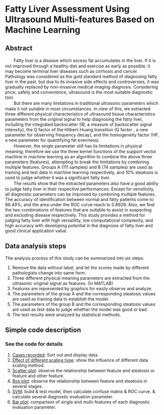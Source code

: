 # Fatty Liver Assessment Using Ultrasound Multi-features Based on Machine Learning

## Abstract
　　Fatty liver is a disease which excess fat accumulates in the liver. If it is not improved through a healthy diet and exercise as early as possible, it may become terminal liver diseases such as cirrhosis and cancer. Pathology was considered as the gold standard method of diagnosing fatty liver in the past, but due to its invasive side effects and controversies, it was gradually replaced by non-invasive medical imaging diagnosis. Considering price, safety and convenience, ultrasound is the most suitable diagnostic tool.  
　　But there are many limitations in traditional ultrasonic parameters which make it not suitable in most circumstances. In view of this, we extracted three different physical characteristics of ultrasound tissue characteristics parameters from the original signal to help diagnosing the fatty liver, including the integrated backscatter (IB, a measure of backscatter signal intensity), the Q factor of the Hilbert-Huang transition (Q factor , a new parameter for observing frequency decay), and the homogeneity factor (HF, a new parameter for quantifying fat evenness).  
　　However, the single parameter still has its limitations in physical meaning; therefore we use the three kernel functions of the support vector machine in machine learning as an algorithm to combine the above three parameters (features), attempting to break the limitations by combining multiple features. Groups A (111 samples) and B (74 samples) are used as training and test data in machine learning respectively, and 10% steatosis is used to judge whether it was a significant fatty liver.  
　　The results show that the extracted parameters also have a good ability to judge fatty liver in their respective performances. Except for sensitivity, all diagnostic parameters can be improved by combining multiple features. The accuracy of identification between normal and fatty patients come to 86.49%, and the area under the ROC curve reach to 0.8929. Also, we find the two combinations of features that are suitable to assist in suspecting and excluding disease respectively. This study provides a method for judging fatty liver with high versatility, low computational complexity, and high accuracy with developing potential in the diagnosis of fatty liver and good clinical application value.  

## Data analysis steps
The analysis process of this study can be summarized into six steps:   
1. Remove the data without label, and let the scores made by different pathologists change into same form.  
2. Three different physical meaning parameters are extracted from the ultrasonic original signal as features. (In MATLAB)  
3. Features are represented by graphics for easily observe and analyze.  
4. The parameters of the group A and the corresponding steatosis values are used as training data to establish the model.  
5. The parameters of the group B and the corresponding steatosis values are used as test data to judge whether the model was good or bad.  
6. The test results were analyzed by statistical methods.  

## Simple code description
### See the code for details
1. [Cases recorded](https://github.com/Lance0218/Fatty-liver-classifier/blob/master/Cases%20recorded.ipynb): Sort out and display data.  
2. [Effect of different scaling type](https://github.com/Lance0218/Fatty-liver-classifier/blob/master/Effect%20of%20different%20scaling%20type.ipynb): show the influence of different data scaling method.  
3. [Scatter plot](https://github.com/Lance0218/Fatty-liver-classifier/blob/master/Scatter%20plot.ipynb): observe the relationship between feature and steatosis or feature and other feature.  
4. [Box plot](https://github.com/Lance0218/Fatty-liver-classifier/blob/master/Box%20plot.ipynb): observe the relationship between feature and steatosis in several stages.  
5. [SVM](./SVM): bulid & test model, then calculate confuse matrix & ROC curve. & calculate several diagnostic evaluation parameter.  
6. [Bar plot](https://github.com/Lance0218/Fatty-liver-classifier/blob/master/SVM/LOO%20for%20Pathology_NPathology/Bar%20plot.ipynb): comparison of single and multi-features of each diagnostic evaluation parameter.  

